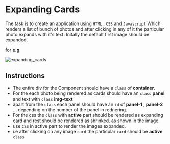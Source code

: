 # Expanding Cards

The task is to create an application using `HTML` , `CSS` and `Javascript` Which renders a list of bunch of photos and after clicking in any of it the particular photo expands with it's text.
Initally the default first image should be expanded.

for **e.g**

![expanding_cards](https://user-images.githubusercontent.com/65496184/218056133-68eb813f-cb4f-423a-8a71-b9efc5bdc8ba.png)


**Instructions**
-
- The entire div for the Component should have a `class` of **container**.
- For the each photo being rendered as cards should have an `class` **panel** and text with `class` **img-text**
- apart from the `class` each panel should have an `id` of **panel-1** , **panel-2** ... depending on the number of the panel in rednering.
- For the css the `class` with **active** part should be rendered as expanding card and rest should be rendered as shrinked. as shown in the image.
- use `CSS` in active part to render the images expanded.
- i.e after clicking on any image `card` the particular `card` should be **active** `class`

